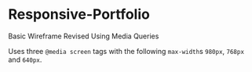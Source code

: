 # Responsive-Portfolio
Basic Wireframe Revised Using Media Queries

Uses three `@media screen` tags with the following `max-width`s `980px`, `768px` and `640px`.
